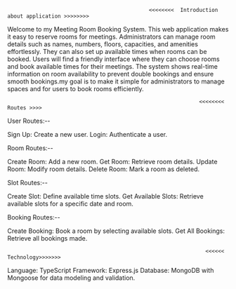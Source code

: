 
                                                 <<<<<<<<  Introduction about application >>>>>>>>


Welcome to my Meeting Room Booking System. This web application makes it easy to reserve rooms for meetings. Administrators can manage room details such as names, numbers, floors, capacities, and amenities effortlessly. They can also set up available times when rooms can be booked. Users will find a friendly interface where they can choose rooms and book available times for their meetings. The system shows real-time information on room availability to prevent double bookings and ensure smooth bookings.my goal is to make it simple for administrators to manage spaces and for users to book rooms efficiently.



                                                                 <<<<<<<< Routes >>>>
User Routes:--

Sign Up: Create a new user.
Login: Authenticate a user.


Room Routes:--

Create Room: Add a new room.
Get Room: Retrieve room details.
Update Room: Modify room details.
Delete Room: Mark a room as deleted.


Slot Routes:--

Create Slot: Define available time slots.
Get Available Slots: Retrieve available slots for a specific date and room.


Booking Routes:--

Create Booking: Book a room by selecting available slots.
Get All Bookings: Retrieve all bookings made.





                                                                   <<<<<< Technology>>>>>>>


Language: TypeScript
Framework: Express.js
Database: MongoDB with Mongoose for data modeling and validation.
